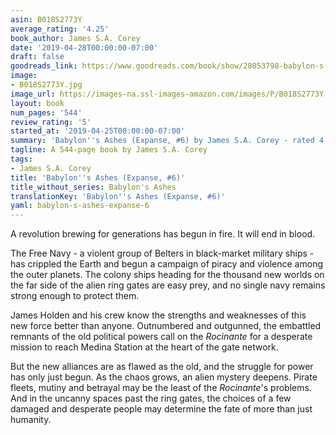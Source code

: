 ```yaml
---
asin: B018S2773Y
average_rating: '4.25'
book_author: James S.A. Corey
date: '2019-04-28T00:00:00-07:00'
draft: false
goodreads_link: https://www.goodreads.com/book/show/28053798-babylon-s-ashes
image:
- B018S2773Y.jpg
image_url: https://images-na.ssl-images-amazon.com/images/P/B018S2773Y.01._SCLZZZZZZZ.jpg
layout: book
num_pages: '544'
review_rating: '5'
started_at: '2019-04-25T00:00:00-07:00'
summary: 'Babylon''s Ashes (Expanse, #6) by James S.A. Corey - rated 4.25/5 on Goodreads'
tagline: A 544-page book by James S.A. Corey
tags:
- James S.A. Corey
title: 'Babylon''s Ashes (Expanse, #6)'
title_without_series: Babylon's Ashes
translationKey: 'Babylon''s Ashes (Expanse, #6)'
yaml: babylon-s-ashes-expanse-6
---
```


<p>A revolution brewing for generations has begun in fire. It will end in blood.</p><p>The Free Navy - a violent group of Belters in black-market military ships - has crippled the Earth and begun a campaign of piracy and violence among the outer planets. The colony ships heading for the thousand new worlds on the far side of the alien ring gates are easy prey, and no single navy remains strong enough to protect them.</p><p>James Holden and his crew know the strengths and weaknesses of this new force better than anyone. Outnumbered and outgunned, the embattled remnants of the old political powers call on the <i>Rocinante </i>for a desperate mission to reach Medina Station at the heart of the gate network. </p><p>But the new alliances are as flawed as the old, and the struggle for power has only just begun. As the chaos grows, an alien mystery deepens. Pirate fleets, mutiny and betrayal may be the least of the <i>Rocinante</i>'s problems. And in the uncanny spaces past the ring gates, the choices of a few damaged and desperate people may determine the fate of more than just humanity.</p>